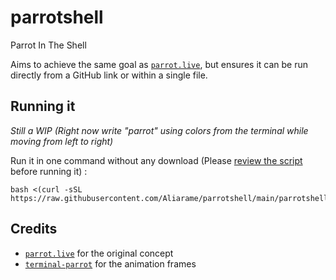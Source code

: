 # parrotshell
Parrot In The Shell  

Aims to achieve the same goal as [`parrot.live`](https://github.com/hugomd/parrot.live), but ensures it can be run directly from a GitHub link or within a single file.  

## Running it
  
*Still a WIP (Right now write "parrot" using colors from the terminal while moving from left to right)*  
  
Run it in one command without any download (Please [review the script](https://github.com/Aliarame/parrotshell/blob/main/parrotshell.sh) before running it) :   
```
bash <(curl -sSL https://raw.githubusercontent.com/Aliarame/parrotshell/main/parrotshell.sh)
```
  
## Credits  

* [`parrot.live`](https://github.com/hugomd/parrot.live) for the original concept  
* [`terminal-parrot`](https://github.com/jmhobbs/terminal-parrot) for the animation frames  

